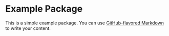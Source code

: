 
# Example Package

This is a simple example package. You can use
[GitHub-flavored Markdown](https://guides.github.com/features/mastering-markdown/)
to write your content.

